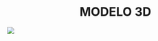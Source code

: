 <h1 align="center">MODELO 3D</h1>

<img src="https://sketchfab.com/models/73f9a71d3bba4006966b6dff3c94c690/embed">
